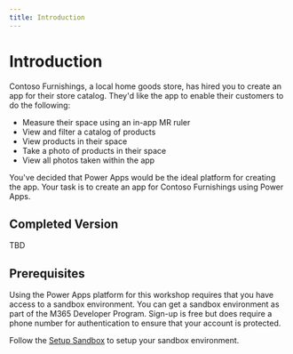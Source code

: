 ```yaml
---
title: Introduction
---
```


# Introduction

Contoso Furnishings, a local home goods store, has hired you to create an app for their store catalog. They'd like the app to enable their customers to do the following:

- Measure their space using an in-app MR ruler
- View and filter a catalog of products
- View products in their space
- Take a photo of products in their space
- View all photos taken within the app

You've decided that Power Apps would be the ideal platform for creating the app. Your task is to create an app for Contoso Furnishings using Power Apps.

## Completed Version

TBD

## Prerequisites

Using the Power Apps platform for this workshop requires that you have access to a sandbox environment. You can get a sandbox environment as part of the M365 Developer Program. Sign-up is free but does require a phone number for authentication to ensure that your account is protected.

Follow the [Setup Sandbox](link) to setup your sandbox environment.